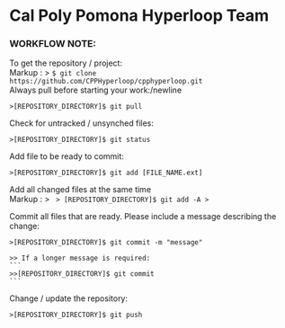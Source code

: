 # Cal Poly Pomona Hyperloop Team

### WORKFLOW NOTE:

To get the repository / project:  
Markup :  > ```
            $ git clone https://github.com/CPPHyperloop/cpphyperloop.git
            ```   
Always pull before starting your work:/newline
```
>[REPOSITORY_DIRECTORY]$ git pull
```
   
Check for untracked / unsynched files:   
```
>[REPOSITORY_DIRECTORY]$ git status
```
   
Add file to be ready to commit:   
```
>[REPOSITORY_DIRECTORY]$ git add [FILE_NAME.ext]
```
   
Add all changed files at the same time   
Markup : > ```
         > [REPOSITORY_DIRECTORY]$ git add -A >```

Commit all files that are ready. Please include a message describing the change:
```
>[REPOSITORY_DIRECTORY]$ git commit -m "message"
```
    >> If a longer message is required:
    ```
    >>[REPOSITORY_DIRECTORY]$ git commit
    ```
Change / update the repository:
```
>[REPOSITORY_DIRECTORY]$ git push
```
